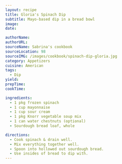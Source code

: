 ```yaml
---
layout: recipe
title: Gloria's Spinach Dip
subtitle: Mayo-based dip in a bread bowl
image:
date:

authorName:
authorURL:
sourceName: Sabrina's cookbook
sourceLocation: 98
sourceIMG: /images/cookbook/spinach-dip-gloria.jpg
category: Appetizers
cuisine: American
tags:
  - Dip
yield:
prepTime:
cookTime:

ingredients:
  - 1 pkg frozen spinach
  - 1 cup mayonnaise
  - 1 cup sour cream
  - 1 pkg Knorr vegetable soup mix
  - 1 can water chestnuts (optional)
  - Sourdough bread loaf, whole

directions:
  - Cook spinach & drain well.
  - Mix everything together well.
  - Spoon into hollowed out sourdough bread.
  - Use insides of bread to dip with.
---
```

